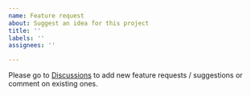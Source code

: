 ```yaml
---
name: Feature request
about: Suggest an idea for this project
title: ''
labels: ''
assignees: ''

---
```


Please go to [Discussions](https://github.com/P3pp3rF1y/SophisticatedBackpacks/discussions) to add new feature requests / suggestions or comment on existing ones.
